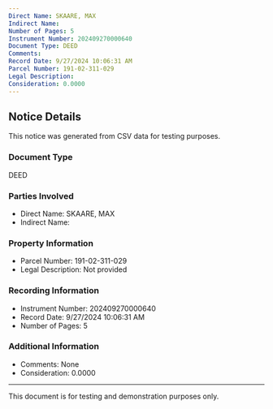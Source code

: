 ```yaml
---
Direct Name: SKAARE, MAX
Indirect Name: 
Number of Pages: 5
Instrument Number: 202409270000640
Document Type: DEED
Comments: 
Record Date: 9/27/2024 10:06:31 AM
Parcel Number: 191-02-311-029
Legal Description: 
Consideration: 0.0000
---
```


## Notice Details

This notice was generated from CSV data for testing purposes.

### Document Type
DEED

### Parties Involved
- Direct Name: SKAARE, MAX
- Indirect Name: 

### Property Information
- Parcel Number: 191-02-311-029
- Legal Description: Not provided

### Recording Information
- Instrument Number: 202409270000640
- Record Date: 9/27/2024 10:06:31 AM
- Number of Pages: 5

### Additional Information
- Comments: None
- Consideration: 0.0000

---

This document is for testing and demonstration purposes only.
